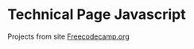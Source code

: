 # Technical Page Javascript
Projects from site <a href='http://product-technical-page.surge.sh/'>Freecodecamp.org</a>
